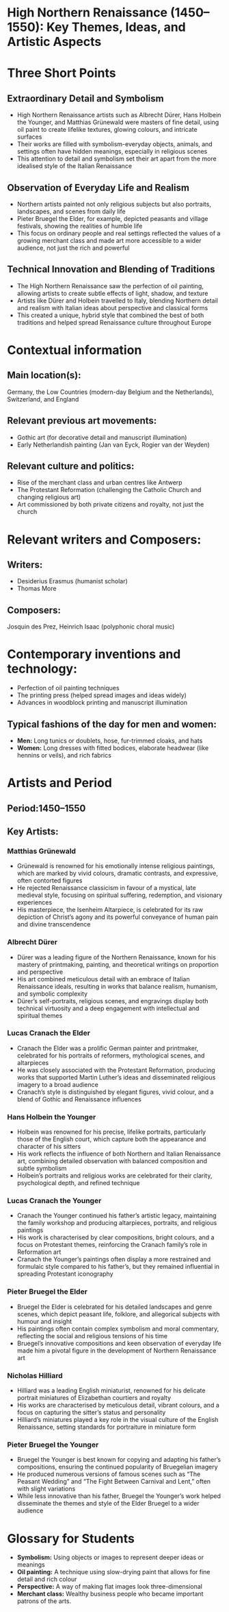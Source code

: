 # High Northern Renaissance (1450–1550): Key Themes, Ideas, and Artistic Aspects
# Three Short Points
## Extraordinary Detail and Symbolism
- High Northern Renaissance artists such as Albrecht Dürer, Hans Holbein the Younger, and Matthias Grünewald were masters of fine detail, using oil paint to create lifelike textures, glowing colours, and intricate surfaces
- Their works are filled with symbolism-everyday objects, animals, and settings often have hidden meanings, especially in religious scenes
- This attention to detail and symbolism set their art apart from the more idealised style of the Italian Renaissance
## Observation of Everyday Life and Realism
- Northern artists painted not only religious subjects but also portraits, landscapes, and scenes from daily life
- Pieter Bruegel the Elder, for example, depicted peasants and village festivals, showing the realities of humble life
- This focus on ordinary people and real settings reflected the values of a growing merchant class and made art more accessible to a wider audience, not just the rich and powerful
## Technical Innovation and Blending of Traditions
- The High Northern Renaissance saw the perfection of oil painting, allowing artists to create subtle effects of light, shadow, and texture
- Artists like Dürer and Holbein travelled to Italy, blending Northern detail and realism with Italian ideas about perspective and classical forms
- This created a unique, hybrid style that combined the best of both traditions and helped spread Renaissance culture throughout Europe
# Contextual information
## Main location(s):
Germany, the Low Countries (modern-day Belgium and the Netherlands), Switzerland, and England
## Relevant previous art movements:
- Gothic art (for decorative detail and manuscript illumination)
- Early Netherlandish painting (Jan van Eyck, Rogier van der Weyden)
## Relevant culture and politics:
- Rise of the merchant class and urban centres like Antwerp
- The Protestant Reformation (challenging the Catholic Church and changing religious art)
- Art commissioned by both private citizens and royalty, not just the church
# Relevant writers and Composers:
## Writers: 
- Desiderius Erasmus (humanist scholar)
- Thomas More
## Composers:
 Josquin des Prez, Heinrich Isaac (polyphonic choral music)
# Contemporary inventions and technology:
- Perfection of oil painting techniques
- The printing press (helped spread images and ideas widely)
- Advances in woodblock printing and manuscript illumination
## Typical fashions of the day for men and women:
- **Men:** Long tunics or doublets, hose, fur-trimmed cloaks, and hats
- **Women:**  Long dresses with fitted bodices, elaborate headwear (like hennins or veils), and rich fabrics
# Artists and Period
## Period:1450–1550
## Key Artists:
### Matthias Grünewald
- Grünewald is renowned for his emotionally intense religious paintings, which are marked by vivid colours, dramatic contrasts, and expressive, often contorted figures
- He rejected Renaissance classicism in favour of a mystical, late medieval style, focusing on spiritual suffering, redemption, and visionary experiences
- His masterpiece, the Isenheim Altarpiece, is celebrated for its raw depiction of Christ’s agony and its powerful conveyance of human pain and divine transcendence
### Albrecht Dürer
- Dürer was a leading figure of the Northern Renaissance, known for his mastery of printmaking, painting, and theoretical writings on proportion and perspective
- His art combined meticulous detail with an embrace of Italian Renaissance ideals, resulting in works that balance realism, humanism, and symbolic complexity
- Dürer’s self-portraits, religious scenes, and engravings display both technical virtuosity and a deep engagement with intellectual and spiritual themes
### Lucas Cranach the Elder
- Cranach the Elder was a prolific German painter and printmaker, celebrated for his portraits of reformers, mythological scenes, and altarpieces
- He was closely associated with the Protestant Reformation, producing works that supported Martin Luther’s ideas and disseminated religious imagery to a broad audience
- Cranach’s style is distinguished by elegant figures, vivid colour, and a blend of Gothic and Renaissance influences
### Hans Holbein the Younger
- Holbein was renowned for his precise, lifelike portraits, particularly those of the English court, which capture both the appearance and character of his sitters
- His work reflects the influence of both Northern and Italian Renaissance art, combining detailed observation with balanced composition and subtle symbolism
- Holbein’s portraits and religious works are celebrated for their clarity, psychological depth, and refined technique
### Lucas Cranach the Younger
- Cranach the Younger continued his father’s artistic legacy, maintaining the family workshop and producing altarpieces, portraits, and religious paintings
- His work is characterised by clear compositions, bright colours, and a focus on Protestant themes, reinforcing the Cranach family’s role in Reformation art
- Cranach the Younger’s paintings often display a more restrained and formulaic style compared to his father’s, but they remained influential in spreading Protestant iconography
### Pieter Bruegel the Elder
- Bruegel the Elder is celebrated for his detailed landscapes and genre scenes, which depict peasant life, folklore, and allegorical subjects with humour and insight
- His paintings often contain complex symbolism and moral commentary, reflecting the social and religious tensions of his time
- Bruegel’s innovative compositions and keen observation of everyday life made him a pivotal figure in the development of Northern Renaissance art
### Nicholas Hilliard
- Hilliard was a leading English miniaturist, renowned for his delicate portrait miniatures of Elizabethan courtiers and royalty
- His works are characterised by meticulous detail, vibrant colours, and a focus on capturing the sitter’s status and personality
- Hilliard’s miniatures played a key role in the visual culture of the English Renaissance, setting standards for portraiture in miniature form
### Pieter Bruegel the Younger
- Bruegel the Younger is best known for copying and adapting his father’s compositions, ensuring the continued popularity of Bruegelian imagery
- He produced numerous versions of famous scenes such as “The Peasant Wedding” and “The Fight Between Carnival and Lent,” often with slight variations
- While less innovative than his father, Bruegel the Younger’s work helped disseminate the themes and style of the Elder Bruegel to a wider audience
# Glossary for Students
- **Symbolism:** Using objects or images to represent deeper ideas or meanings
- **Oil painting:** A technique using slow-drying paint that allows for fine detail and rich colour
- **Perspective:** A way of making flat images look three-dimensional
- **Merchant class:** Wealthy business people who became important patrons of the arts.
